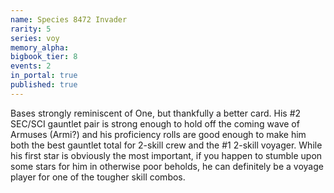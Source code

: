 ```yaml
---
name: Species 8472 Invader
rarity: 5
series: voy
memory_alpha:
bigbook_tier: 8
events: 2
in_portal: true
published: true
---
```


Bases strongly reminiscent of One, but thankfully a better card. His #2 SEC/SCI gauntlet pair is strong enough to hold off the coming wave of Armuses (Armi?) and his proficiency rolls are good enough to make him both the best gauntlet total for 2-skill crew and the #1 2-skill voyager. While his first star is obviously the most important, if you happen to stumble upon some stars for him in otherwise poor beholds, he can definitely be a voyage player for one of the tougher skill combos.
